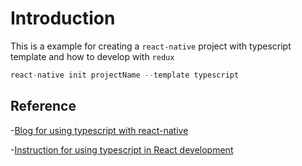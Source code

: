 
# Introduction

This is a example for creating a `react-native` project with typescript template and how to develop with `redux`

```javascript
react-native init projectName --template typescript
```

## Reference

-[Blog for using typescript with react-native](https://medium.com/@jan.hesters/using-typescript-with-react-native-946aa4b4ae6f)

-[Instruction for using typescript in React development](https://github.com/Microsoft/TypeScript-React-Starter)